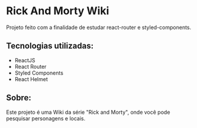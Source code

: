 # Rick And Morty Wiki

Projeto feito com a finalidade de estudar react-router e styled-components.

## Tecnologias utilizadas: 

<ul>
  <li>ReactJS</li>
  <li>React Router</li>
  <li>Styled Components</li>
  <li>React Helmet</li>
</ul>

## Sobre:

Este projeto é uma Wiki da série "Rick and Morty", onde você pode pesquisar personagens e locais.

